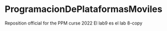 # ProgramacionDePlataformasMoviles
Reposition official for the PPM curse 2022
El lab9 es el lab 8-copy

